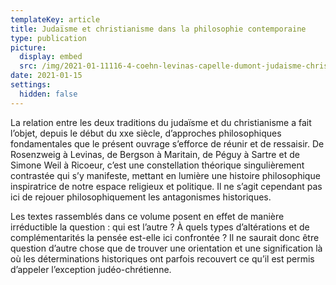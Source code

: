 ```yaml
---
templateKey: article
title: Judaïsme et christianisme dans la philosophie contemporaine
type: publication
picture:
  display: embed
  src: /img/2021-01-11116-4-coehn-levinas-capelle-dumont-judaisme-christianisme-dans-la-philosophie-5fc76bc0c37e7.jpg
date: 2021-01-15
settings:
  hidden: false
---
```

La relation entre les deux traditions du judaïsme et du christianisme a fait l’objet, depuis le début du xxe siècle, d’approches philosophiques fondamentales que le présent ouvrage s’efforce de réunir et de ressaisir. De Rosenzweig à Levinas, de Bergson à Maritain, de Péguy à Sartre et de Simone Weil à Ricoeur, c’est une constellation théorique singulièrement contrastée qui s’y manifeste, mettant en lumière une histoire philosophique inspiratrice de notre espace religieux et politique. Il ne s’agit cependant pas ici de rejouer philosophiquement les antagonismes historiques. 

Les textes rassemblés dans ce volume posent en effet de manière irréductible la question : qui est l’autre ? À quels types d’altérations et de complémentarités la pensée est-elle ici confrontée ? Il ne saurait donc être question d’autre chose que de trouver une orientation et une signification là où les déterminations historiques ont parfois recouvert ce qu’il est permis d’appeler l’exception judéo-chrétienne.